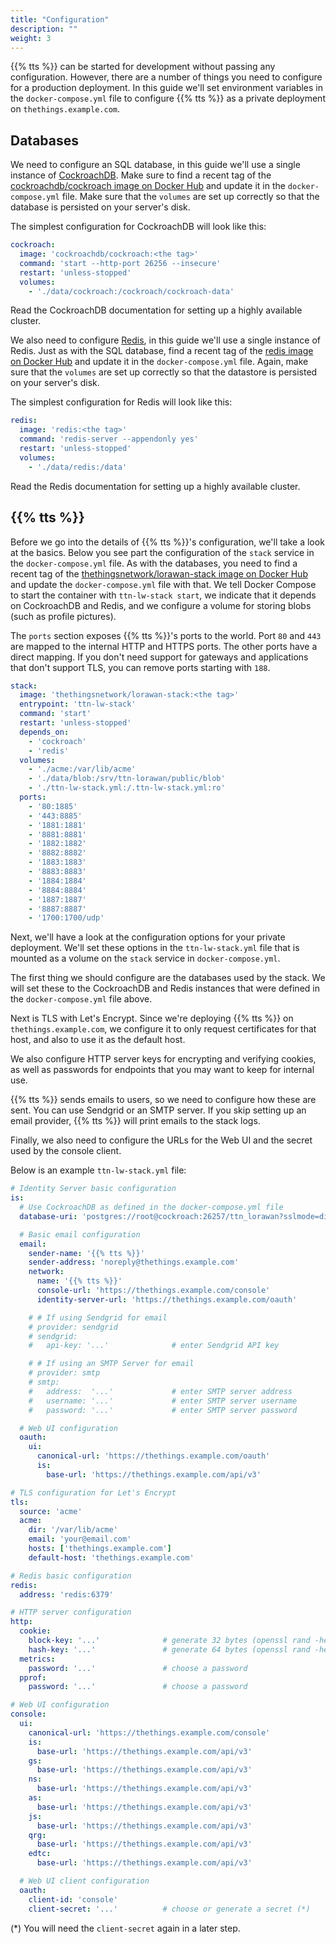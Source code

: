 ```yaml
---
title: "Configuration"
description: ""
weight: 3
---
```


{{% tts %}} can be started for development without passing any configuration. However, there are a number of things you need to configure for a production deployment. In this guide we'll set environment variables in the `docker-compose.yml` file to configure {{% tts %}} as a private deployment on `thethings.example.com`.

## Databases

We need to configure an SQL database, in this guide we'll use a single instance of [CockroachDB](https://www.cockroachlabs.com/). Make sure to find a recent tag of the [cockroachdb/cockroach image on Docker Hub](https://hub.docker.com/r/cockroachdb/cockroach/tags) and update it in the `docker-compose.yml` file. Make sure that the `volumes` are set up correctly so that the database is persisted on your server's disk.

The simplest configuration for CockroachDB will look like this:

```yaml
cockroach:
  image: 'cockroachdb/cockroach:<the tag>'
  command: 'start --http-port 26256 --insecure'
  restart: 'unless-stopped'
  volumes:
    - './data/cockroach:/cockroach/cockroach-data'
```

Read the CockroachDB documentation for setting up a highly available cluster.

We also need to configure [Redis](https://redis.io/), in this guide we'll use a single instance of Redis. Just as with the SQL database, find a recent tag of the [redis image on Docker Hub](https://hub.docker.com/_/redis?tab=tags) and update it in the `docker-compose.yml` file. Again, make sure that the `volumes` are set up correctly so that the datastore is persisted on your server's disk.

The simplest configuration for Redis will look like this:

```yaml
redis:
  image: 'redis:<the tag>'
  command: 'redis-server --appendonly yes'
  restart: 'unless-stopped'
  volumes:
    - './data/redis:/data'
```

Read the Redis documentation for setting up a highly available cluster.

## {{% tts %}}

Before we go into the details of {{% tts %}}'s configuration, we'll take a look at the basics. Below you see part the configuration of the `stack` service in the `docker-compose.yml` file. As with the databases, you need to find a recent tag of the [thethingsnetwork/lorawan-stack image on Docker Hub](https://hub.docker.com/r/thethingsnetwork/lorawan-stack/tags) and update the `docker-compose.yml` file with that. We tell Docker Compose to start the container with `ttn-lw-stack start`, we indicate that it depends on CockroachDB and Redis, and we configure a volume for storing blobs (such as profile pictures).

The `ports` section exposes {{% tts %}}'s ports to the world. Port `80` and `443` are mapped to the internal HTTP and HTTPS ports. The other ports have a direct mapping. If you don't need support for gateways and applications that don't support TLS, you can remove ports starting with `188`.

```yaml
stack:
  image: 'thethingsnetwork/lorawan-stack:<the tag>'
  entrypoint: 'ttn-lw-stack'
  command: 'start'
  restart: 'unless-stopped'
  depends_on:
    - 'cockroach'
    - 'redis'
  volumes:
    - './acme:/var/lib/acme'
    - './data/blob:/srv/ttn-lorawan/public/blob'
    - './ttn-lw-stack.yml:/.ttn-lw-stack.yml:ro'
  ports:
    - '80:1885'
    - '443:8885'
    - '1881:1881'
    - '8881:8881'
    - '1882:1882'
    - '8882:8882'
    - '1883:1883'
    - '8883:8883'
    - '1884:1884'
    - '8884:8884'
    - '1887:1887'
    - '8887:8887'
    - '1700:1700/udp'
```

Next, we'll have a look at the configuration options for your private deployment. We'll set these options in the `ttn-lw-stack.yml` file that is mounted as a volume on the `stack` service in `docker-compose.yml`.

The first thing we should configure are the databases used by the stack. We will
set these to the CockroachDB and Redis instances that were defined in the
`docker-compose.yml` file above.

Next is TLS with Let's Encrypt. Since we're deploying {{% tts %}} on
`thethings.example.com`, we configure it to only request certificates for that
host, and also to use it as the default host.

We also configure HTTP server keys for encrypting and verifying cookies, as well
as passwords for endpoints that you may want to keep for internal use.

{{% tts %}} sends emails to users, so we need to configure how these are sent.
You can use Sendgrid or an SMTP server. If you skip setting up an email provider,
{{% tts %}} will print emails to the stack logs.

Finally, we also need to configure the URLs for the Web UI and the secret used
by the console client.

Below is an example `ttn-lw-stack.yml` file:

```yaml
# Identity Server basic configuration
is:
  # Use CockroachDB as defined in the docker-compose.yml file
  database-uri: 'postgres://root@cockroach:26257/ttn_lorawan?sslmode=disable'

  # Basic email configuration
  email:
    sender-name: '{{% tts %}}'
    sender-address: 'noreply@thethings.example.com'
    network:
      name: '{{% tts %}}'
      console-url: 'https://thethings.example.com/console'
      identity-server-url: 'https://thethings.example.com/oauth'

    # # If using Sendgrid for email
    # provider: sendgrid
    # sendgrid:
    #   api-key: '...'              # enter Sendgrid API key

    # # If using an SMTP Server for email
    # provider: smtp
    # smtp:
    #   address:  '...'             # enter SMTP server address
    #   username: '...'             # enter SMTP server username
    #   password: '...'             # enter SMTP server password

  # Web UI configuration
  oauth:
    ui:
      canonical-url: 'https://thethings.example.com/oauth'
      is:
        base-url: 'https://thethings.example.com/api/v3'

# TLS configuration for Let's Encrypt
tls:
  source: 'acme'
  acme:
    dir: '/var/lib/acme'
    email: 'your@email.com'
    hosts: ['thethings.example.com']
    default-host: 'thethings.example.com'

# Redis basic configuration
redis:
  address: 'redis:6379'

# HTTP server configuration
http:
  cookie:
    block-key: '...'              # generate 32 bytes (openssl rand -hex 32)
    hash-key: '...'               # generate 64 bytes (openssl rand -hex 64)
  metrics:
    password: '...'               # choose a password
  pprof:
    password: '...'               # choose a password

# Web UI configuration
console:
  ui:
    canonical-url: 'https://thethings.example.com/console'
    is:
      base-url: 'https://thethings.example.com/api/v3'
    gs:
      base-url: 'https://thethings.example.com/api/v3'
    ns:
      base-url: 'https://thethings.example.com/api/v3'
    as:
      base-url: 'https://thethings.example.com/api/v3'
    js:
      base-url: 'https://thethings.example.com/api/v3'
    qrg:
      base-url: 'https://thethings.example.com/api/v3'
    edtc:
      base-url: 'https://thethings.example.com/api/v3'

  # Web UI client configuration
  oauth:
    client-id: 'console'
    client-secret: '...'          # choose or generate a secret (*)
```

(*) You will need the `client-secret` again in a later step.
